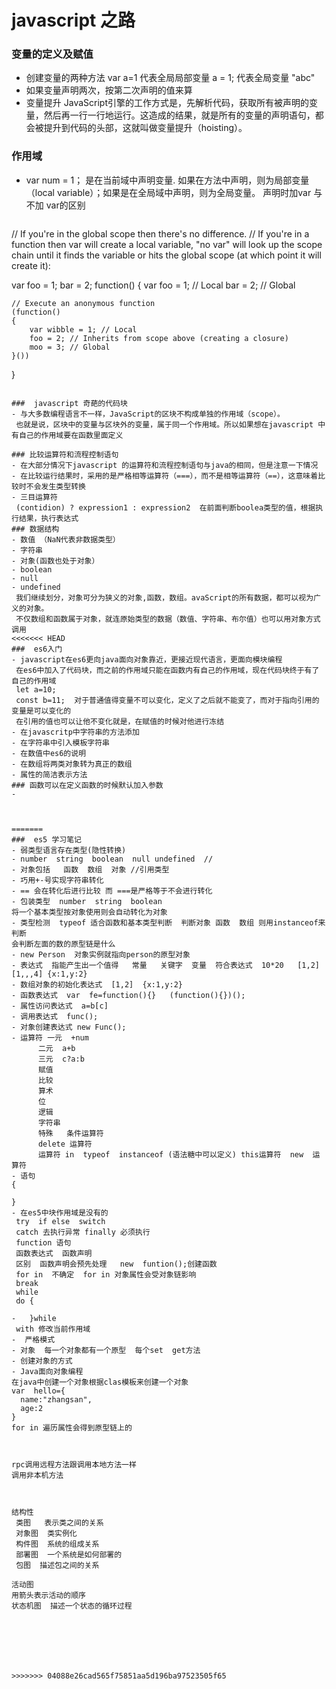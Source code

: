 #  javascript  之路
### 变量的定义及赋值  
- 创建变量的两种方法 
  var a=1 代表全局局部变量
  a = 1;  代表全局变量
  "abc"
- 如果变量声明两次，按第二次声明的值来算
- 变量提升
JavaScript引擎的工作方式是，先解析代码，获取所有被声明的变量，然后再一行一行地运行。这造成的结果，就是所有的变量的声明语句，都会被提升到代码的头部，这就叫做变量提升（hoisting）。
### 作用域
- var num = 1；
  是在当前域中声明变量. 如果在方法中声明，则为局部变量（local variable）；如果是在全局域中声明，则为全局变量。 
  声明时加var  与  不加  var的区别

  ```
// If you're in the global scope then there's no difference.
// If you're in a function then var will create a local variable, "no var" will look up the scope chain until it finds the variable or hits the global scope (at which point it will create it):

var foo = 1;
 bar = 2;
 function()
 {
    var foo = 1; // Local
    bar = 2;     // Global

    // Execute an anonymous function
    (function()
    {
        var wibble = 1; // Local
        foo = 2; // Inherits from scope above (creating a closure)
        moo = 3; // Global
    }())
}
  ```

###  javascript 奇葩的代码块
 - 与大多数编程语言不一样，JavaScript的区块不构成单独的作用域（scope）。
   也就是说，区块中的变量与区块外的变量，属于同一个作用域。所以如果想在javascript 中有自己的作用域要在函数里面定义

### 比较运算符和流程控制语句
 - 在大部分情况下javascript 的运算符和流程控制语句与java的相同，但是注意一下情况
 - 在比较运行结果时，采用的是严格相等运算符（===），而不是相等运算符（==），这意味着比较时不会发生类型转换
 - 三目运算符 
   (contidion) ? expression1 : expression2  在前面判断boolea类型的值，根据执行结果，执行表达式
### 数据结构
 - 数值 （NaN代表非数据类型）
 - 字符串
 - 对象(函数也处于对象）
 - boolean
 - null
 - undefined 
   我们继续划分，对象可分为狭义的对象,函数，数组。avaScript的所有数据，都可以视为广义的对象。
   不仅数组和函数属于对象，就连原始类型的数据（数值、字符串、布尔值）也可以用对象方式调用
<<<<<<< HEAD
###  es6入门
- javascript在es6更向java面向对象靠近，更接近现代语言，更面向模块编程
   在es6中加入了代码块，而之前的作用域只能在函数内有自己的作用域，现在代码块终于有了自己的作用域
   let a=10;
   const b=11;  对于普通值得变量不可以变化，定义了之后就不能变了，而对于指向引用的变量是可以变化的
   在引用的值也可以让他不变化就是，在赋值的时候对他进行冻结
- 在javascritp中字符串的方法添加
- 在字符串中引入模板字符串
- 在数值中es6的说明
- 在数组将两类对象转为真正的数组
- 属性的简洁表示方法
### 函数可以在定义函数的时候默认加入参数
- 


   
=======
###  es5 学习笔记
- 弱类型语言存在类型(隐性转换)
- number  string  boolean  null undefined  // 
- 对象包括   函数  数组  对象 //引用类型
- 巧用+-号实现字符串转化
- == 会在转化后进行比较 而 ===是严格等于不会进行转化
- 包装类型  number  string  boolean
  将一个基本类型按对象使用则会自动转化为对象
- 类型检测  typeof 适合函数和基本类型判断  判断对象 函数  数组 则用instanceof来判断
  会判断左面的数的原型链是什么
- new Person  对象实例就指向person的原型对象
- 表达式  指能产生出一个值得   常量   关键字  变量  符合表达式  10*20   [1,2]  [1,,,4] {x:1,y:2}
- 数组对象的初始化表达式  [1,2]  {x:1,y:2}
- 函数表达式  var  fe=function(){}   (function(){})();
- 属性访问表达式  a=b[c] 
- 调用表达式  func();
- 对象创建表达式 new Func();
- 运算符 一元  +num
        二元  a+b
        三元  c?a:b
        赋值
        比较
        算术
        位
        逻辑
        字符串
        特殊   条件运算符
        delete 运算符 
        运算符 in  typeof  instanceof (语法糖中可以定义) this运算符  new  运算符
- 语句
  {

  }
 - 在es5中块作用域是没有的 
   try  if else  switch 
   catch 去执行异常 finally 必须执行
   function 语句
   函数表达式  函数声明
   区别  函数声明会预先处理   new  funtion();创建函数
   for in  不确定  for in 对象属性会受对象链影响
   break  
   while
   do {

-   }while 
   with 修改当前作用域
-  严格模式
- 对象  每一个对象都有一个原型  每个set  get方法
- 创建对象的方式
- Java面向对象编程
  在java中创建一个对象根据clas模板来创建一个对象
  var  hello={
    name:"zhangsan",
    age:2
  }
  for in 遍历属性会得到原型链上的



  rpc调用远程方法跟调用本地方法一样
  调用非本机方法



  结构性
   类图   表示类之间的关系
   对象图  类实例化
   构件图  系统的组成关系
   部署图  一个系统是如何部署的
   包图  描述包之间的关系

  活动图
  用箭头表示活动的顺序
  状态机图  描述一个状态的循环过程
  



  
  

>>>>>>> 04088e26cad565f75851aa5d196ba97523505f65









